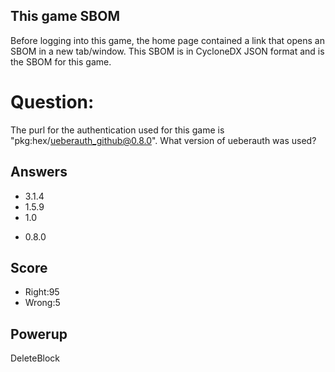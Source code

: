 ## This game SBOM
Before logging into this game,
the home page contained a link
that opens an SBOM in a new tab/window.
This SBOM is in CycloneDX JSON format
and is the SBOM for this game.

# Question:
The purl for the authentication used for
this game is
"pkg:hex/ueberauth_github@0.8.0".
What version of ueberauth was used?

## Answers
- 3.1.4
- 1.5.9
- 1.0
* 0.8.0


## Score
- Right:95
- Wrong:5

## Powerup
DeleteBlock
